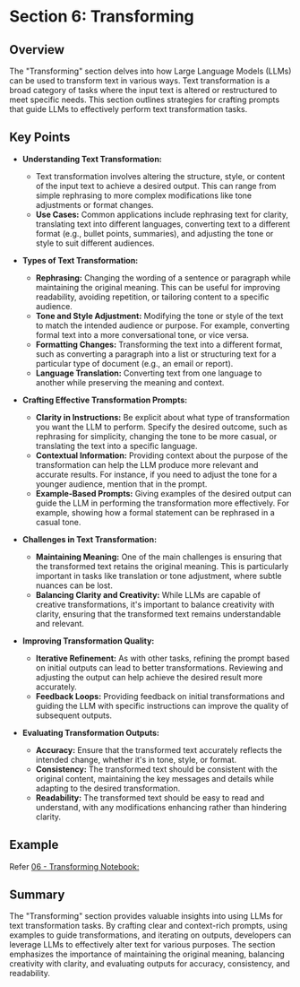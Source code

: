 # Section 6: Transforming

## Overview

The "Transforming" section delves into how Large Language Models (LLMs) can be used to transform text in various ways. Text transformation is a broad category of tasks where the input text is altered or restructured to meet specific needs. This section outlines strategies for crafting prompts that guide LLMs to effectively perform text transformation tasks.

## Key Points

- **Understanding Text Transformation:**
  - Text transformation involves altering the structure, style, or content of the input text to achieve a desired output. This can range from simple rephrasing to more complex modifications like tone adjustments or format changes.
  - **Use Cases:** Common applications include rephrasing text for clarity, translating text into different languages, converting text to a different format (e.g., bullet points, summaries), and adjusting the tone or style to suit different audiences.

- **Types of Text Transformation:**
  - **Rephrasing:** Changing the wording of a sentence or paragraph while maintaining the original meaning. This can be useful for improving readability, avoiding repetition, or tailoring content to a specific audience.
  - **Tone and Style Adjustment:** Modifying the tone or style of the text to match the intended audience or purpose. For example, converting formal text into a more conversational tone, or vice versa.
  - **Formatting Changes:** Transforming the text into a different format, such as converting a paragraph into a list or structuring text for a particular type of document (e.g., an email or report).
  - **Language Translation:** Converting text from one language to another while preserving the meaning and context.

- **Crafting Effective Transformation Prompts:**
  - **Clarity in Instructions:** Be explicit about what type of transformation you want the LLM to perform. Specify the desired outcome, such as rephrasing for simplicity, changing the tone to be more casual, or translating the text into a specific language.
  - **Contextual Information:** Providing context about the purpose of the transformation can help the LLM produce more relevant and accurate results. For instance, if you need to adjust the tone for a younger audience, mention that in the prompt.
  - **Example-Based Prompts:** Giving examples of the desired output can guide the LLM in performing the transformation more effectively. For example, showing how a formal statement can be rephrased in a casual tone.

- **Challenges in Text Transformation:**
  - **Maintaining Meaning:** One of the main challenges is ensuring that the transformed text retains the original meaning. This is particularly important in tasks like translation or tone adjustment, where subtle nuances can be lost.
  - **Balancing Clarity and Creativity:** While LLMs are capable of creative transformations, it's important to balance creativity with clarity, ensuring that the transformed text remains understandable and relevant.

- **Improving Transformation Quality:**
  - **Iterative Refinement:** As with other tasks, refining the prompt based on initial outputs can lead to better transformations. Reviewing and adjusting the output can help achieve the desired result more accurately.
  - **Feedback Loops:** Providing feedback on initial transformations and guiding the LLM with specific instructions can improve the quality of subsequent outputs.

- **Evaluating Transformation Outputs:**
  - **Accuracy:** Ensure that the transformed text accurately reflects the intended change, whether it's in tone, style, or format.
  - **Consistency:** The transformed text should be consistent with the original content, maintaining the key messages and details while adapting to the desired transformation.
  - **Readability:** The transformed text should be easy to read and understand, with any modifications enhancing rather than hindering clarity.

## Example

Refer [06 - Transforming Notebook:](../notebook/l6-transforming.ipynb)

## Summary

The "Transforming" section provides valuable insights into using LLMs for text transformation tasks. By crafting clear and context-rich prompts, using examples to guide transformations, and iterating on outputs, developers can leverage LLMs to effectively alter text for various purposes. The section emphasizes the importance of maintaining the original meaning, balancing creativity with clarity, and evaluating outputs for accuracy, consistency, and readability.
